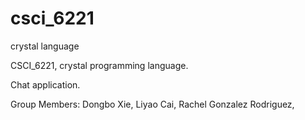 # csci_6221
crystal language

CSCI_6221, crystal programming language.

Chat application. 

Group Members: Dongbo Xie, Liyao Cai, Rachel Gonzalez Rodriguez, 


